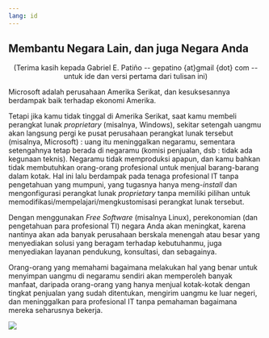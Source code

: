 ```yaml
---
lang: id
---
```





<h2>Membantu Negara Lain, dan juga Negara Anda</h2>

<center>(Terima kasih kepada Gabriel E. Patiño -- gepatino {at}gmail {dot} com -- 
untuk ide dan versi pertama dari tulisan ini) </center>

Microsoft adalah perusahaan Amerika Serikat, dan kesuksesannya berdampak baik terhadap ekonomi Amerika.

Tetapi jika kamu tidak tinggal di Amerika Serikat, saat kamu membeli perangkat lunak <i>proprietary</i> (misalnya, Windows), sekitar setengah uangmu akan langsung pergi ke pusat perusahaan perangkat lunak tersebut (misalnya, Microsoft) : uang itu meninggalkan negaramu, sementara setengahnya tetap berada di negaramu (komisi penjualan, dsb : tidak ada kegunaan teknis). Negaramu tidak memproduksi apapun, dan kamu bahkan tidak membutuhkan orang-orang profesional untuk menjual barang-barang dalam kotak. Hal ini lalu berdampak pada tenaga profesional IT tanpa pengetahuan yang mumpuni, yang tugasnya hanya meng-<i>install</i> dan mengonfigurasi perangkat lunak <i>proprietary</i> tanpa memiliki pilihan untuk memodifikasi/mempelajari/mengkustomisasi perangkat lunak tersebut. 

Dengan menggunakan <i>Free Software</i> (misalnya Linux), perekonomian (dan pengetahuan para profesional TI) negara Anda akan meningkat, karena nantinya akan ada banyak perusahaan berskala menengah atau besar yang menyediakan solusi yang beragam terhadap kebutuhanmu, juga menyediakan layanan pendukung, konsultasi, dan sebagainya.

Orang-orang yang memahami bagaimana melakukan hal yang benar untuk menyimpan uangmu di negaramu sendiri akan memperoleh banyak manfaat, daripada orang-orang yang hanya menjual kotak-kotak dengan tingkat penjualan yang sudah ditentukan, mengirim uangmu ke luar negeri, dan meninggalkan para profesional IT tanpa pemahaman bagaimana mereka seharusnya bekerja.

<img src="Images/earth.png" />




